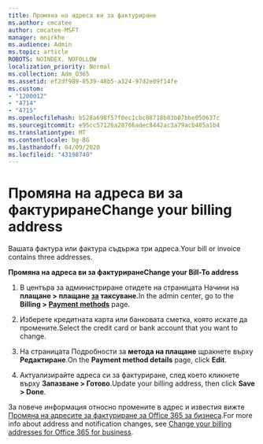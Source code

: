 ```yaml
---
title: Промяна на адреса ви за фактуриране
ms.author: cmcatee
author: cmcatee-MSFT
manager: mnirkhe
ms.audience: Admin
ms.topic: article
ROBOTS: NOINDEX, NOFOLLOW
localization_priority: Normal
ms.collection: Adm_O365
ms.assetid: ef2df989-8539-48b5-a324-97d2e09f14fe
ms.custom:
- "1200012"
- "4714"
- "4715"
ms.openlocfilehash: b528a698f57f0ec1cbc08718b83b07bbe050637c
ms.sourcegitcommit: e95cc57126a28766adec8442ac3a79acb485a1b4
ms.translationtype: MT
ms.contentlocale: bg-BG
ms.lasthandoff: 04/09/2020
ms.locfileid: "43198740"
---
```

# <a name="change-your-billing-address"></a><span data-ttu-id="0b248-102">Промяна на адреса ви за фактуриране</span><span class="sxs-lookup"><span data-stu-id="0b248-102">Change your billing address</span></span>

<span data-ttu-id="0b248-103">Вашата фактура или фактура съдържа три адреса.</span><span class="sxs-lookup"><span data-stu-id="0b248-103">Your bill or invoice contains three addresses.</span></span> 

<span data-ttu-id="0b248-104">**Промяна на адреса ви за фактуриране**</span><span class="sxs-lookup"><span data-stu-id="0b248-104">**Change your Bill-To address**</span></span>

1. <span data-ttu-id="0b248-105">В центъра за администриране отидете на страницата Начини на **плащане > плащане [за](https://go.microsoft.com/fwlink/p/?linkid=2018806) таксуване.**</span><span class="sxs-lookup"><span data-stu-id="0b248-105">In the admin center, go to the **Billing > [Payment methods](https://go.microsoft.com/fwlink/p/?linkid=2018806)** page.</span></span> 

2. <span data-ttu-id="0b248-106">Изберете кредитната карта или банковата сметка, която искате да промените.</span><span class="sxs-lookup"><span data-stu-id="0b248-106">Select the credit card or bank account that you want to change.</span></span> 

3. <span data-ttu-id="0b248-107">На страницата Подробности за **метода на плащане** щракнете върху **Редактиране**.</span><span class="sxs-lookup"><span data-stu-id="0b248-107">On the **Payment method details** page, click **Edit**.</span></span> 

4. <span data-ttu-id="0b248-108">Актуализирайте адреса си за фактуриране, след което кликнете върху **Запазване > Готово**.</span><span class="sxs-lookup"><span data-stu-id="0b248-108">Update your billing address, then click **Save > Done**.</span></span> 

<span data-ttu-id="0b248-109">За повече информация относно промените в адрес и известия вижте [Промяна на адресите за фактуриране за Office 365 за бизнеса](https://docs.microsoft.com/microsoft-365/commerce/billing-and-payments/change-your-billing-addresses?view=o365-worldwide).</span><span class="sxs-lookup"><span data-stu-id="0b248-109">For more info about address and notification changes, see [Change your billing addresses for Office 365 for business](https://docs.microsoft.com/microsoft-365/commerce/billing-and-payments/change-your-billing-addresses?view=o365-worldwide).</span></span> 
